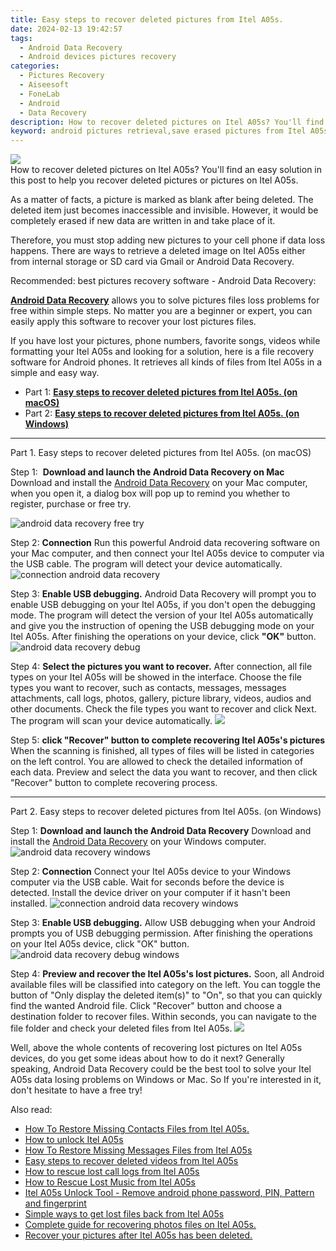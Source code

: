 ```yaml
---
title: Easy steps to recover deleted pictures from Itel A05s.
date: 2024-02-13 19:42:57
tags: 
  - Android Data Recovery
  - Android devices pictures recovery
categories: 
  - Pictures Recovery
  - Aiseesoft
  - FoneLab
  - Android
  - Data Recovery
description: How to recover deleted pictures on Itel A05s? You'll find an easy solution in this post to help you recover deleted pictures or pictures on Itel A05s.
keyword: android pictures retrieval,save erased pictures from Itel A05s,regain missing pictures,restore deleted pictures on Itel A05s,retrieve wiped pictures Itel A05s,recover lost pictures from Itel A05s,how to restore your files from Itel A05s,Itel A05s deleted pictures,Itel A05s pictures disappeared,recover deleted pictures 2018 for Itel A05s,how to get back deleted pictures Itel A05s phone,Itel A05s delete pictures recover
---
```


<img src="https://img0mobiles.techidaily.com/images/best-assets/devices/itel/itel-a05s/4.jpg" class="atpl-imgstyle"  />

<div class="atpl-content atpl-for-fonelab-android recover-pictures">

<div class="atpl-post-description-part-1">
How to recover deleted pictures on Itel A05s? You'll find an easy solution in this post to help you recover deleted pictures or pictures on Itel A05s.
</div>

<div class="atpl-post-description-part-2">
<div class="tpl-content-sub-paragraph-normal">
  <p>
    As a matter of facts, a picture is marked as blank after being deleted. The deleted item just becomes inaccessible and invisible. However, it would be completely erased if new data are written in and take place of it.
  </p>
</div>
<div class="tpl-content-sub-paragraph-normal">
  <p>
    Therefore, you must stop adding new pictures to your cell phone if data loss happens. There are ways to retrieve a deleted image on Itel A05s either from internal storage or SD card via Gmail or Android Data Recovery.
  </p>
</div>
</div>

<div class="atpl-post-description-part-3">
<div class="tpl-content-sub-paragraph-title">
  Recommended: best pictures recovery software - Android Data Recovery:
</div>
<div class="tpl-content-sub-paragraph-content">
  <p>
    <a href="https://tools.techidaily.com/aiseesoft-android-data-recovery/" target="_blank" rel="noopener"><strong>Android Data Recovery</strong></a> allows you to solve pictures files loss problems for free within simple steps. No matter you are a beginner or expert, you can easily apply this software to recover your lost pictures files.
  </p>
</div>
<div class="tpl-content-sub-paragraph-content">
    <p>
      If you have lost your pictures, phone numbers, favorite songs, videos while formatting your Itel A05s and looking for a solution, here is a file recovery software for Android phones. It retrieves all kinds of files from Itel A05s in a simple and easy way.
    </p>
</div>
</div>

<ul>
  <li>Part 1: <strong><a href="#p1"> Easy steps to recover deleted pictures from Itel A05s.  (on macOS)</a></strong></li>
  <li>Part 2: <strong><a href="#p2"> Easy steps to recover deleted pictures from Itel A05s.  (on Windows)</a></strong></li>
</ul>



<!-- Part 1 -->
<a id="p1" name="p1" ></a><hr>

<div>
  <span class="atpl-step-part-style">Part 1. Easy steps to recover deleted pictures from Itel A05s. (on macOS)</span>
</div>  

<span class="atpl-stepstyle-a"><span>Step 1: </span></span> <strong>Download and launch the Android Data Recovery on Mac</strong>
Download and install the <a href="https://tools.techidaily.com/aiseesoft-android-data-recovery/" target="_blank" rel="noopener">Android Data Recovery</a> on your Mac computer, when you open it, a dialog box will pop up to remind you whether to register, purchase or free try.

<img src="https://tools.techidaily.com/images/apps/aiseesoft/android-data-recovery/mac-free-try.png" class="atpl-imgstyle" alt="android data recovery free try" />

<span class="atpl-stepstyle-a"><span>Step 2: </span></span> <strong>Connection</strong>
Run this powerful Android data recovering software on your Mac computer, and then connect your Itel A05s device to computer via the USB cable. The program will detect your device automatically.
<img src="https://tools.techidaily.com/images/apps/aiseesoft/android-data-recovery/mac-connection-interface.jpg" class="atpl-imgstyle" alt="connection android data recovery" />

<span class="atpl-stepstyle-a"><span>Step 3: </span></span> <strong>Enable USB debugging.</strong>
Android Data Recovery will prompt you to enable USB debugging on your Itel A05s, if you don't open the debugging mode. The program will detect the version of your Itel A05s automatically and give you the instruction of opening the USB debugging mode on your Itel A05s. After finishing the operations on your device, click <strong>"OK"</strong> button.
<img src="https://tools.techidaily.com/images/apps/aiseesoft/android-data-recovery/mac-android-usb-debug.jpg"  class="atpl-imgstyle" alt="android data recovery debug" />

<span class="atpl-stepstyle-a"><span>Step 4: </span></span> <strong>Select the pictures you want to recover.</strong>
After connection, all file types on your Itel A05s will be showed in the interface. Choose the file types you want to recover, such as contacts, messages, messages attachments, call logs, photos, gallery, picture library, videos, audios and other documents. Check the file types you want to recover and click Next. The program will scan your device automatically.
<img src="https://tools.techidaily.com/images/apps/aiseesoft/android-data-recovery/mac-choose-type-photos.jpg" class="atpl-imgstyle"  />

<span class="atpl-stepstyle-a"><span>Step 5: </span></span> <strong>click "Recover" button to  complete recovering Itel A05s's pictures</strong>
When the scanning is finished, all types of files will be listed in categories on the left control. You are allowed to check the detailed information of each data. Preview and select the data you want to recover, and then click "Recover" button to complete recovering process.


<a id="p2" name="p2"></a><hr>

<!-- Part 2 -->
<div>
  <span class="atpl-step-part-style">Part 2. Easy steps to recover deleted pictures from Itel A05s. (on Windows)</span>
</div>

<span class="atpl-stepstyle-a"><span>Step 1: </span></span> <strong>Download and launch the Android Data Recovery</strong>
Download and install the <a href="https://tools.techidaily.com/aiseesoft-android-data-recovery/" target="_blank" rel="noopener">Android Data Recovery</a> on your Windows computer.
<img src="https://tools.techidaily.com/images/apps/aiseesoft/android-data-recovery/win-start-interface.png"  class="atpl-imgstyle" alt="android data recovery windows" />

<span class="atpl-stepstyle-a"><span>Step 2: </span></span> <strong>Connection</strong>
Connect your Itel A05s device to your Windows computer via the USB cable. Wait for seconds before the device is detected. Install the device driver on your computer if it hasn't been installed.
<img src="https://tools.techidaily.com/images/apps/aiseesoft/android-data-recovery/win-connection-interface.png" class="atpl-imgstyle" alt="connection android data recovery windows" />

<span class="atpl-stepstyle-a"><span>Step 3: </span></span> <strong>Enable USB debugging.</strong>
Allow USB debugging when your Android prompts you of USB debugging permission. After finishing the operations on your Itel A05s device, click "OK" button.
<img src="https://tools.techidaily.com/images/apps/aiseesoft/android-data-recovery/win-android-usb-debug.png" class="atpl-imgstyle" alt="android data recovery debug windows" />

<span class="atpl-stepstyle-a"><span>Step 4: </span></span> <strong>Preview and recover the Itel A05s's lost pictures.</strong>
Soon, all Android available files will be classified into category on the left. You can toggle the button of "Only display the deleted item(s)" to "On", so that you can quickly find the wanted Android file. Click "Recover" button and choose a destination folder to recover files. Within seconds, you can navigate to the file folder and check your deleted files from Itel A05s.
<img src="https://tools.techidaily.com/images/apps/aiseesoft/android-data-recovery/win-recover-photos.png" class="atpl-imgstyle"  />

<div class="atpl-post-description-part-4">
<div class="tpl-content-sub-paragraph-normal">
    <p>
        Well, above the whole contents of recovering lost pictures on Itel A05s devices, do you get some ideas about how to do it next? Generally speaking, Android Data Recovery could be the best tool to solve your Itel A05s data losing problems on Windows or Mac. So If you're interested in it, don't hesitate to have a free try!
    </p>
</div>
</div>

<ins class="adsbygoogle"
     style="display:block"
     data-ad-client="ca-pub-7571918770474297"
     data-ad-slot="8358498916"
     data-ad-format="auto"
     data-full-width-responsive="true"></ins>

<span class="atpl-alsoreadstyle">Also read:</span>
<div><ul>
<li><a href="/how-to-restore-missing-contacts-files-from-itel-a05s-by-fonelab-android-recover-contacts/" target="_blank" rel="noopener"><u>How To  Restore Missing Contacts Files from Itel A05s.</u></a></li>
<li><a href="/how-to-unlock-itel-a05s-by-drfone-android-unlock-android-unlock/" target="_blank" rel="noopener"><u>How to unlock Itel A05s</u></a></li>
<li><a href="/how-to-restore-missing-messages-files-from-itel-a05s-by-fonelab-android-recover-messages/" target="_blank" rel="noopener"><u>How To  Restore Missing Messages Files from Itel A05s</u></a></li>
<li><a href="/easy-steps-to-recover-deleted-videos-from-itel-a05s-by-fonelab-android-recover-video/" target="_blank" rel="noopener"><u>Easy steps to recover deleted videos from Itel A05s</u></a></li>
<li><a href="/how-to-rescue-lost-call-logs-from-itel-a05s-by-fonelab-android-recover-call-logs/" target="_blank" rel="noopener"><u>How to rescue lost call logs from Itel A05s</u></a></li>
<li><a href="/how-to-rescue-lost-music-from-itel-a05s-by-fonelab-android-recover-music/" target="_blank" rel="noopener"><u>How to Rescue Lost Music from Itel A05s</u></a></li>
<li><a href="/itel-a05s-unlock-tool-remove-android-phone-password-pin-pattern-and-fingerprint-by-drfone-android-unlock-android-unlock/" target="_blank" rel="noopener"><u>Itel A05s Unlock Tool - Remove android phone password, PIN, Pattern and fingerprint</u></a></li>
<li><a href="/simple-ways-to-get-lost-files-back-from-itel-a05s-by-fonelab-android-recover-data/" target="_blank" rel="noopener"><u>Simple ways to get lost files back from Itel A05s</u></a></li>
<li><a href="/complete-guide-for-recovering-photos-files-on-itel-a05s-by-fonelab-android-recover-photos/" target="_blank" rel="noopener"><u>Complete guide for recovering photos files on Itel A05s.</u></a></li>
<li><a href="/recover-your-pictures-after-itel-a05s-has-been-deleted-by-fonelab-android-recover-pictures/" target="_blank" rel="noopener"><u>Recover your pictures after Itel A05s has been deleted.</u></a></li>
</ul></div>

</div>
